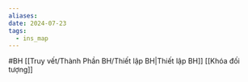 ```yaml
---
aliases: 
date: 2024-07-23
tags:
  - ins_map
---
```


#BH
[[Truy vết/Thành Phần BH/Thiết lập BH|Thiết lập BH]]
[[Khóa đối tượng]]
